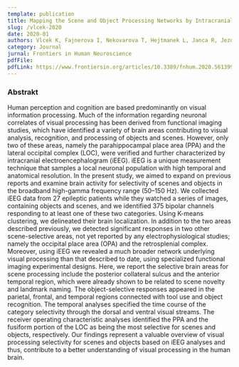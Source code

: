 ```yaml
---
template: publication
title: Mapping the Scene and Object Processing Networks by Intracranial EEG
slug: /vlcek-2020 
date: 2020-01
authors: Vlcek K, Fajnerova I, Nekovarova T, Hejtmanek L, Janca R, Jezdik P, Kalina A, Tomasek M, Krsek P, Hammer J, Marusic P.
category: Journal
jurnal: Frontiers in Human Neuroscience
pdfFile:  
pdfLink: https://www.frontiersin.org/articles/10.3389/fnhum.2020.561399/full
---
```


### Abstrakt

Human perception and cognition are based predominantly on visual information processing. Much of the information regarding neuronal correlates of visual processing has been derived from functional imaging studies, which have identified a variety of brain areas contributing to visual analysis, recognition, and processing of objects and scenes. However, only two of these areas, namely the parahippocampal place area (PPA) and the lateral occipital complex (LOC), were verified and further characterized by intracranial electroencephalogram (iEEG). iEEG is a unique measurement technique that samples a local neuronal population with high temporal and anatomical resolution. In the present study, we aimed to expand on previous reports and examine brain activity for selectivity of scenes and objects in the broadband high-gamma frequency range (50–150 Hz). We collected iEEG data from 27 epileptic patients while they watched a series of images, containing objects and scenes, and we identified 375 bipolar channels responding to at least one of these two categories. Using K-means clustering, we delineated their brain localization. In addition to the two areas described previously, we detected significant responses in two other scene-selective areas, not yet reported by any electrophysiological studies; namely the occipital place area (OPA) and the retrosplenial complex. Moreover, using iEEG we revealed a much broader network underlying visual processing than that described to date, using specialized functional imaging experimental designs. Here, we report the selective brain areas for scene processing include the posterior collateral sulcus and the anterior temporal region, which were already shown to be related to scene novelty and landmark naming. The object-selective responses appeared in the parietal, frontal, and temporal regions connected with tool use and object recognition. The temporal analyses specified the time course of the category selectivity through the dorsal and ventral visual streams. The receiver operating characteristic analyses identified the PPA and the fusiform portion of the LOC as being the most selective for scenes and objects, respectively. Our findings represent a valuable overview of visual processing selectivity for scenes and objects based on iEEG analyses and thus, contribute to a better understanding of visual processing in the human brain.